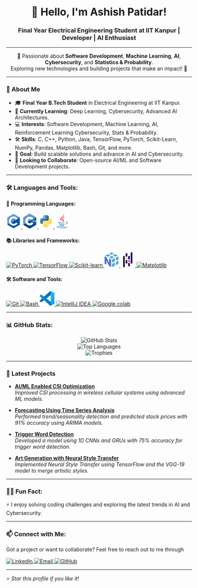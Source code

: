 <!-- README.md for GitHub Profile -->

<h1 align="center">👋 Hello, I'm Ashish Patidar!</h1>
<h3 align="center">Final Year Electrical Engineering Student at IIT Kanpur | Developer | AI Enthusiast</h3>

---

<p align="center">
    🚀 Passionate about <strong>Software Development</strong>, <strong>Machine Learning</strong>, <strong>AI</strong>, <strong>Cybersecurity</strong>, and <strong>Statistics & Probability</strong>.
    <br>Exploring new technologies and building projects that make an impact! 🌟
</p>

---

### 🔭 About Me
- 🎓 **Final Year B.Tech Student** in Electrical Engineering at IIT Kanpur.
- 🌱 **Currently Learning**: Deep Learning, Cybersecurity, Advanced AI Architectures.
- 💻 **Interests**: Software Development, Machine Learning, AI, Reinforcement Learning Cybersecurity, Stats & Probability.
- 🛠️ **Skills**: C, C++, Python, Java, TensorFlow, PyTorch, Scikit-Learn, NumPy, Pandas, Matplotlib, Bash, Git, and more.
- 🎯 **Goal**: Build scalable solutions and advance in AI and Cybersecurity.
- 🤝 **Looking to Collaborate**: Open-source AI/ML and Software Development projects.

---


### 🛠️ Languages and Tools:

#### 🚀 Programming Languages:
<p align="left">
    <a href="https://www.cprogramming.com/" target="_blank">
        <img src="https://raw.githubusercontent.com/devicons/devicon/master/icons/c/c-original.svg" alt="C" width="40" height="40"/>
    </a>
    <a href="https://cplusplus.com/" target="_blank">
        <img src="https://raw.githubusercontent.com/devicons/devicon/master/icons/cplusplus/cplusplus-original.svg" alt="C++" width="40" height="40"/>
    </a>
    <a href="https://www.python.org" target="_blank">
        <img src="https://raw.githubusercontent.com/devicons/devicon/master/icons/python/python-original.svg" alt="Python" width="40" height="40"/>
    </a>
    <a href="https://www.java.com/" target="_blank">
        <img src="https://raw.githubusercontent.com/devicons/devicon/master/icons/java/java-original.svg" alt="Java" width="40" height="40"/>
    </a>
</p>

#### 📚 Libraries and Frameworks:
<p align="left">
    <a href="https://pytorch.org/" target="_blank">
        <img src="https://www.vectorlogo.zone/logos/pytorch/pytorch-icon.svg" alt="PyTorch" width="40" height="40"/>
    </a>
    <a href="https://www.tensorflow.org" target="_blank">
        <img src="https://www.vectorlogo.zone/logos/tensorflow/tensorflow-icon.svg" alt="TensorFlow" width="40" height="40"/>
    </a>
    <a href="https://scikit-learn.org/" target="_blank">
        <img src="https://upload.wikimedia.org/wikipedia/commons/0/05/Scikit_learn_logo_small.svg" alt="Scikit-learn" width="40" height="40"/>
    </a>
    <a href="https://numpy.org/" target="_blank">
        <img src="https://raw.githubusercontent.com/devicons/devicon/master/icons/numpy/numpy-original.svg" alt="NumPy" width="40" height="40"/>
    </a>
    <a href="https://pandas.pydata.org/" target="_blank">
        <img src="https://raw.githubusercontent.com/devicons/devicon/master/icons/pandas/pandas-original.svg" alt="Pandas" width="40" height="40"/>
    </a>
    <a href="https://matplotlib.org/" target="_blank">
        <img src="https://matplotlib.org/_static/logo_dark.svg" alt="Matplotlib" width="40" height="40"/>
    </a>
</p>

#### 🛠️ Software and Tools:
<p align="left">
    <a href="https://git-scm.com/" target="_blank">
        <img src="https://www.vectorlogo.zone/logos/git-scm/git-scm-icon.svg" alt="Git" width="40" height="40"/>
    </a>
    <a href="https://www.gnu.org/software/bash/" target="_blank">
        <img src="https://www.vectorlogo.zone/logos/gnu_bash/gnu_bash-icon.svg" alt="Bash" width="40" height="40"/>
    </a>
    <a href="https://code.visualstudio.com/" target="_blank">
        <img src="https://raw.githubusercontent.com/devicons/devicon/master/icons/vscode/vscode-original.svg" alt="VSCode" width="40" height="40"/>
    </a>
    <a href="https://www.jetbrains.com/idea/" target="_blank">
        <img src="https://img.icons8.com/?size=48&id=61466&format=png" alt="IntelliJ IDEA" width="40" height="40"/>
    </a>
     <a href="https://colab.research.google.com/" target="_blank">
        <img src="https://upload.wikimedia.org/wikipedia/commons/thumb/d/d0/Google_Colaboratory_SVG_Logo.svg/1200px-Google_Colaboratory_SVG_Logo.svg.png?20221103151432" alt="Google colab" width="40" height="40"/>
    </a>
</p>


---

### 📊 GitHub Stats:
<div align="center">
    <img src="https://github-readme-stats.vercel.app/api?username=ashishpatidar123&show_icons=true&theme=radical&count_private=true" alt="GitHub Stats" />
    <br>
    <img src="https://github-readme-stats.vercel.app/api/top-langs/?username=ashishpatidar123&layout=compact&theme=radical" alt="Top Languages" />
    <br>
    <img src="https://github-profile-trophy.vercel.app/?username=ashishpatidar123&theme=onedark&row=1&column=7" alt="Trophies" />
</div>


---

### 🚀 Latest Projects
- **[AI/ML Enabled CSI Optimization](https://github.com/ashishpatidar123/SURGE2023)**  
   *Improved CSI processing in wireless cellular systems using advanced ML models.*

- **[Forecasting Using Time Series Analysis](https://github.com/ashishpatidar123/Time_Series_Analysis_Teams)**  
   *Performed trend/seasonality detection and predicted stock prices with 91% accuracy using ARIMA models.*

- **[Trigger Word Detection](https://github.com/ashishpatidar123/Trigger-Word-Detection)**  
   *Developed a model using 1D CNNs and GRUs with 75% accuracy for trigger word detection.*

- **[Art Generation with Neural Style Transfer](https://github.com/ashishpatidar123/Art-Generation-With-Neural-Style-Transfer)**  
   *Implemented Neural Style Transfer using TensorFlow and the VGG-19 model to merge artistic styles.*



---

### 🧑‍💻 Fun Fact:
⚡ I enjoy solving coding challenges and exploring the latest trends in AI and Cybersecurity.

---
### 📫 Connect with Me:
Got a project or want to collaborate? Feel free to reach out to me through
<p align="left">
    <a href="https://www.linkedin.com/in/ashishp21/" target="_blank">
        <img align="center" src="https://raw.githubusercontent.com/rahuldkjain/github-profile-readme-generator/master/src/images/icons/Social/linked-in-alt.svg" alt="LinkedIn" height="30" width="40" />
    </a>
    <a href="mailto:mailashishp18@gmail.com" target="_blank">
        <img align="center" src="https://cdn-icons-png.flaticon.com/128/732/732200.png" alt="Email" height="30" width="40" />
    </a>
    <a href="https://github.com/ashishpatidar123" target="_blank">
        <img align="center" src="https://github.githubassets.com/assets/GitHub-Mark-ea2971cee799.png" alt="GitHub" height="30" width="40" />
    </a>
</p>

---


⭐ *Star this profile if you like it!*
